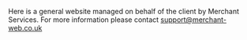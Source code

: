 Here is a general website managed on behalf of the client by Merchant Services. For more information please contact support@merchant-web.co.uk